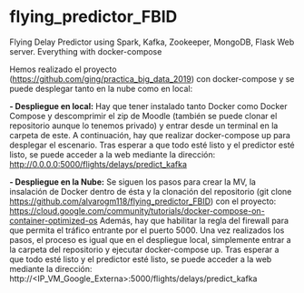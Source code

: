 # flying_predictor_FBID
Flying Delay Predictor using Spark, Kafka, Zookeeper, MongoDB, Flask Web server. Everything with docker-compose

Hemos realizado el proyecto (https://github.com/ging/practica_big_data_2019) con docker-compose y se puede desplegar tanto en la nube como en local:

**- Despliegue en local:**
Hay que tener instalado tanto Docker como Docker Compose y descomprimir el zip de Moodle (también se puede clonar el repositorio aunque lo tenemos privado) y entrar desde un terminal en la carpeta de este. 
A continuación, hay que realizar docker-compose up para desplegar el escenario. 
Tras esperar a que todo esté listo y el predictor esté listo, se puede acceder a la web mediante la dirección: http://0.0.0.0:5000/flights/delays/predict_kafka

**- Despliegue en la Nube:**
Se siguen los pasos para crear la MV, la insalación de Docker dentro de ésta y la clonación del repositorio (git clone https://github.com/alvarogm118/flying_predictor_FBID) con el proyecto: https://cloud.google.com/community/tutorials/docker-compose-on-container-optimized-os 
Además, hay que habilitar la regla del firewall para que permita el tráfico entrante por el puerto 5000.
Una vez realizados los pasos, el proceso es igual que en el despliegue local, simplemente entrar a la carpeta del repositorio y ejecutar docker-compose up.
Tras esperar a que todo esté listo y el predictor esté listo, se puede acceder a la web mediante la dirección: http://<IP_VM_Google_Externa>:5000/flights/delays/predict_kafka



